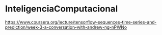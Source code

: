 # InteligenciaComputacional
https://www.coursera.org/lecture/tensorflow-sequences-time-series-and-prediction/week-3-a-conversation-with-andrew-ng-nPWNo

